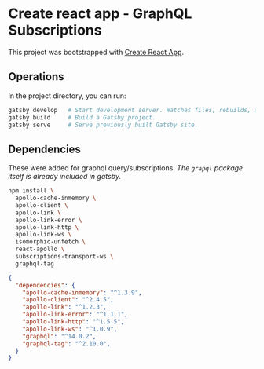 # Create react app - GraphQL Subscriptions

This project was bootstrapped with [Create React App](https://github.com/facebook/create-react-app).

## Operations

In the project directory, you can run:

```bash
gatsby develop   # Start development server. Watches files, rebuilds, and hot reloads
gatsby build     # Build a Gatsby project.
gatsby serve     # Serve previously built Gatsby site.
```

## Dependencies

These were added for graphql query/subscriptions.
_The `grapql` package itself is already included in gatsby._

```bash
npm install \
  apollo-cache-inmemory \
  apollo-client \
  apollo-link \
  apollo-link-error \
  apollo-link-http \
  apollo-link-ws \
  isomorphic-unfetch \
  react-apollo \
  subscriptions-transport-ws \
  graphql-tag
```

```json
{
  "dependencies": {
    "apollo-cache-inmemory": "^1.3.9",
    "apollo-client": "^2.4.5",
    "apollo-link": "^1.2.3",
    "apollo-link-error": "^1.1.1",
    "apollo-link-http": "^1.5.5",
    "apollo-link-ws": "^1.0.9",
    "graphql": "^14.0.2",
    "graphql-tag": "^2.10.0",
  }
}
```
